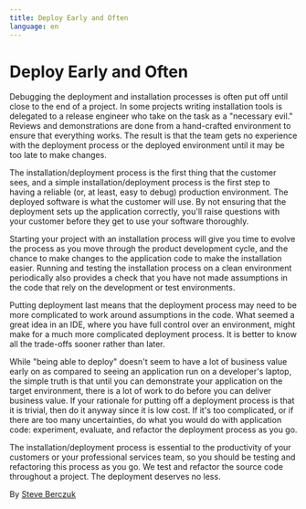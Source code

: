 ```yaml
---
title: Deploy Early and Often
language: en
---
```


# Deploy Early and Often

Debugging the deployment and installation processes is often put off until close to the end of a project. In some projects writing installation tools is delegated to a release engineer who take on the task as a "necessary evil." Reviews and demonstrations are done from a hand-crafted environment to ensure that everything works. The result is that the team gets no experience with the deployment process or the deployed environment until it may be too late to make changes.

The installation/deployment process is the first thing that the customer sees, and a simple installation/deployment process is the first step to having a reliable (or, at least, easy to debug) production environment. The deployed software is what the customer will use. By not ensuring that the deployment sets up the application correctly, you'll raise questions with your customer before they get to use your software thoroughly.

Starting your project with an installation process will give you time to evolve the process as you move through the product development cycle, and the chance to make changes to the application code to make the installation easier. Running and testing the installation process on a clean environment periodically also provides a check that you have not made assumptions in the code that rely on the development or test environments.

Putting deployment last means that the deployment process may need to be more complicated to work around assumptions in the code. What seemed a great idea in an IDE, where you have full control over an environment, might make for a much more complicated deployment process. It is better to know all the trade-offs sooner rather than later.

While "being able to deploy" doesn't seem to have a lot of business value early on as compared to seeing an application run on a developer's laptop, the simple truth is that until you can demonstrate your application on the target environment, there is a lot of work to do before you can deliver business value. If your rationale for putting off a deployment process is that it is trivial, then do it anyway since it is low cost. If it's too complicated, or if there are too many uncertainties, do what you would do with application code: experiment, evaluate, and refactor the deployment process as you go.

The installation/deployment process is essential to the productivity of your customers or your professional services team, so you should be testing and refactoring this process as you go. We test and refactor the source code throughout a project. The deployment deserves no less.

By [Steve Berczuk](http://programmer.97things.oreilly.com/wiki/index.php/Steve_Berczuk)
